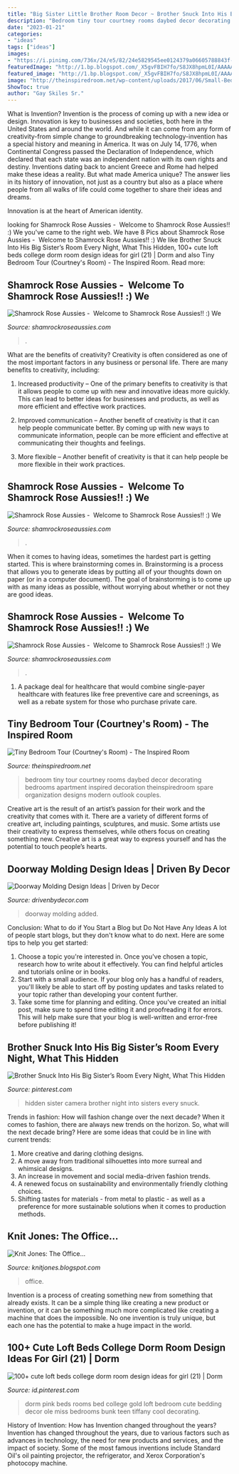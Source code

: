 ```yaml
---
title: "Big Sister Little Brother Room Decor ~ Brother Snuck Into His Big Sister’s Room Every Night, What This Hidden"
description: "Bedroom tiny tour courtney rooms daybed decor decorating bedrooms apartment inspired decoration theinspiredroom spare organization designs modern outlook couples"
date: "2023-01-21"
categories:
- "ideas"
tags: ["ideas"]
images:
- "https://i.pinimg.com/736x/24/e5/82/24e5829545ee0124379a06605788843f--sister-room-hidden-camera.jpg"
featuredImage: "http://1.bp.blogspot.com/_X5gvFBIH7fo/S8JX8hpmL0I/AAAAAAAACtE/xCsG-drtkkc/w1200-h630-p-k-no-nu/IMG_2433.JPG"
featured_image: "http://1.bp.blogspot.com/_X5gvFBIH7fo/S8JX8hpmL0I/AAAAAAAACtE/xCsG-drtkkc/w1200-h630-p-k-no-nu/IMG_2433.JPG"
image: "http://theinspiredroom.net/wp-content/uploads/2017/06/Small-Bedroom-with-Daybed-Courtney-from-The-Inspired-Room.jpg"
ShowToc: true
author: "Gay Skiles Sr."
---
```



What is Invention?
Invention is the process of coming up with a new idea or design. Innovation is key to businesses and societies, both here in the United States and around the world. And while it can come from any form of creativity-from simple change to groundbreaking technology-invention has a special history and meaning in America.
It was on July 14, 1776, when Continental Congress passed the Declaration of Independence, which declared that each state was an independent nation with its own rights and destiny. Inventions dating back to ancient Greece and Rome had helped make these ideas a reality. But what made America unique? The answer lies in its history of innovation, not just as a country but also as a place where people from all walks of life could come together to share their ideas and dreams.

Innovation is at the heart of American identity.

	

		
looking for Shamrock Rose Aussies - ﻿﻿﻿ Welcome to Shamrock Rose Aussies!! :) We you've came to the right web. We have 8 Pics about Shamrock Rose Aussies - ﻿﻿﻿ Welcome to Shamrock Rose Aussies!! :) We like Brother Snuck Into His Big Sister’s Room Every Night, What This Hidden, 100+ cute loft beds college dorm room design ideas for girl (21) | Dorm and also Tiny Bedroom Tour (Courtney&#039;s Room) - The Inspired Room. Read more:
		
    
## Shamrock Rose Aussies - ﻿﻿﻿ Welcome To Shamrock Rose Aussies!! :) We

<img loading=lazy src="http://shamrockroseaussies.com/yahoo_site_admin/assets/images/DSC_0664.124232016_std.JPG" onerror="this.onerror=null;this.src='https://tse1.mm.bing.net/th?id=OIP.cDlM6J2Wp4PEo9mcr3_N_gHaE-&amp;pid=15.1';" alt="Shamrock Rose Aussies - ﻿﻿﻿ Welcome to Shamrock Rose Aussies!! :) We">

_Source: shamrockroseaussies.com_

>. 

	

What are the benefits of creativity?
Creativity is often considered as one of the most important factors in any business or personal life. There are many benefits to creativity, including: 
1. Increased productivity – One of the primary benefits to creativity is that it allows people to come up with new and innovative ideas more quickly. This can lead to better ideas for businesses and products, as well as more efficient and effective work practices.

2. Improved communication – Another benefit of creativity is that it can help people communicate better. By coming up with new ways to communicate information, people can be more efficient and effective at communicating their thoughts and feelings.

3. More flexible – Another benefit of creativity is that it can help people be more flexible in their work practices.

    
## Shamrock Rose Aussies - ﻿﻿﻿ Welcome To Shamrock Rose Aussies!! :) We

<img loading=lazy src="http://shamrockroseaussies.com/yahoo_site_admin/assets/images/DSC_0761.238211019_std.JPG" onerror="this.onerror=null;this.src='https://tse3.mm.bing.net/th?id=OIP.t8pn0-FnxAD9DWiRM-LbngHaE-&amp;pid=15.1';" alt="Shamrock Rose Aussies - ﻿﻿﻿ Welcome to Shamrock Rose Aussies!! :) We">

_Source: shamrockroseaussies.com_

>. 

	

When it comes to having ideas, sometimes the hardest part is getting started. This is where brainstorming comes in. Brainstorming is a process that allows you to generate ideas by putting all of your thoughts down on paper (or in a computer document). The goal of brainstorming is to come up with as many ideas as possible, without worrying about whether or not they are good ideas.

    
## Shamrock Rose Aussies - ﻿﻿﻿ Welcome To Shamrock Rose Aussies!! :) We

<img loading=lazy src="http://shamrockroseaussies.com/yahoo_site_admin/assets/images/DSC_0789.124232618_std.JPG" onerror="this.onerror=null;this.src='https://tse1.mm.bing.net/th?id=OIP.sebjmXqADm-oD36V6t2aDwHaE-&amp;pid=15.1';" alt="Shamrock Rose Aussies - ﻿﻿﻿ Welcome to Shamrock Rose Aussies!! :) We">

_Source: shamrockroseaussies.com_

>. 

	

1) A package deal for healthcare that would combine single-payer healthcare with features like free preventive care and screenings, as well as a rebate system for those who purchase private care.

    
## Tiny Bedroom Tour (Courtney&#039;s Room) - The Inspired Room

<img loading=lazy src="http://theinspiredroom.net/wp-content/uploads/2017/06/Small-Bedroom-with-Daybed-Courtney-from-The-Inspired-Room.jpg" onerror="this.onerror=null;this.src='https://tse4.mm.bing.net/th?id=OIP.Lm3yNWht3n931w4o6knTxAHaLH&amp;pid=15.1';" alt="Tiny Bedroom Tour (Courtney&#039;s Room) - The Inspired Room">

_Source: theinspiredroom.net_

>bedroom tiny tour courtney rooms daybed decor decorating bedrooms apartment inspired decoration theinspiredroom spare organization designs modern outlook couples. 

	

Creative art is the result of an artist’s passion for their work and the creativity that comes with it. There are a variety of different forms of creative art, including paintings, sculptures, and music. Some artists use their creativity to express themselves, while others focus on creating something new. Creative art is a great way to express yourself and has the potential to touch people’s hearts.

    
## Doorway Molding Design Ideas | Driven By Decor

<img loading=lazy src="https://www.drivenbydecor.com/wp-content/uploads/2014/07/Molding-added-to-a-standard-doorway-makes-such-a-huge-difference.jpg" onerror="this.onerror=null;this.src='https://tse4.mm.bing.net/th?id=OIP.kwM6IUkmRfa2QKr4xXdWCAHaK4&amp;pid=15.1';" alt="Doorway Molding Design Ideas | Driven by Decor">

_Source: drivenbydecor.com_

>doorway molding added. 

	

Conclusion: What to do if You Start a Blog but Do Not Have Any Ideas
A lot of people start blogs, but they don't know what to do next. Here are some tips to help you get started: 
1) Choose a topic you're interested in. Once you've chosen a topic, research how to write about it effectively. You can find helpful articles and tutorials online or in books.
2) Start with a small audience. If your blog only has a handful of readers, you'll likely be able to start off by posting updates and tasks related to your topic rather than developing your content further. 
3) Take some time for planning and editing. Once you've created an initial post, make sure to spend time editing it and proofreading it for errors. This will help make sure that your blog is well-written and error-free before publishing it!

    
## Brother Snuck Into His Big Sister’s Room Every Night, What This Hidden

<img loading=lazy src="https://i.pinimg.com/736x/24/e5/82/24e5829545ee0124379a06605788843f--sister-room-hidden-camera.jpg" onerror="this.onerror=null;this.src='https://tse2.mm.bing.net/th?id=OIP.oyeoU5bbybCPoag4v60HEwHaD3&amp;pid=15.1';" alt="Brother Snuck Into His Big Sister’s Room Every Night, What This Hidden">

_Source: pinterest.com_

>hidden sister camera brother night into sisters every snuck. 

	

Trends in fashion: How will fashion change over the next decade?
When it comes to fashion, there are always new trends on the horizon. So, what will the next decade bring? Here are some ideas that could be in line with current trends: 
1. More creative and daring clothing designs.
2. A move away from traditional silhouettes into more surreal and whimsical designs.
3. An increase in movement and social media-driven fashion trends.
4. A renewed focus on sustainability and environmentally friendly clothing choices. 
5. Shifting tastes for materials - from metal to plastic - as well as a preference for more sustainable solutions when it comes to production methods.

    
## Knit Jones: The Office...

<img loading=lazy src="http://1.bp.blogspot.com/_X5gvFBIH7fo/S8JX8hpmL0I/AAAAAAAACtE/xCsG-drtkkc/w1200-h630-p-k-no-nu/IMG_2433.JPG" onerror="this.onerror=null;this.src='https://tse1.mm.bing.net/th?id=OIP.JRWoHqSw_i7WNKRS6i7yhAHaD4&amp;pid=15.1';" alt="Knit Jones: The Office...">

_Source: knitjones.blogspot.com_

>office. 

	

Invention is a process of creating something new from something that already exists. It can be a simple thing like creating a new product or invention, or it can be something much more complicated like creating a machine that does the impossible. No one invention is truly unique, but each one has the potential to make a huge impact in the world.

    
## 100+ Cute Loft Beds College Dorm Room Design Ideas For Girl (21) | Dorm

<img loading=lazy src="https://i.pinimg.com/originals/92/7d/97/927d978be36bf953340a70e15f470553.jpg" onerror="this.onerror=null;this.src='https://tse3.mm.bing.net/th?id=OIP.N72PdEt5gAKd7ic1dQdprgHaLH&amp;pid=15.1';" alt="100+ cute loft beds college dorm room design ideas for girl (21) | Dorm">

_Source: id.pinterest.com_

>dorm pink beds rooms bed college gold loft bedroom cute bedding decor ole miss bedrooms bunk teen tiffany cool decorating. 

	

History of Invention: How has Invention changed throughout the years?
Invention has changed throughout the years, due to various factors such as advances in technology, the need for new products and services, and the impact of society. Some of the most famous inventions include Standard Oil's oil painting projector, the refrigerator, and Xerox Corporation's photocopy machine.

